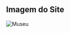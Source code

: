 ## Imagem do Site

![Museu](https://user-images.githubusercontent.com/78672215/114466767-4a261280-9bbf-11eb-9380-8fb093345aed.png)
